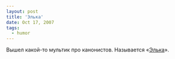 ```yaml
---
layout: post
title: 'Элька'
date: Oct 17, 2007
tags:
  - humor
---
```


Вышел какой-то мультик про канонистов. Называется «[Элька](http://www.elka-mult.ru/)».
